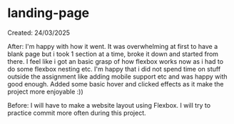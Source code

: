 # landing-page
Created: 24/03/2025

After:
I'm happy with how it went. It was overwhelming at first to have a blank page but i took 1 section at a time, broke it down and started from there. I feel like i got an basic grasp of how flexbox works now as i had to do some flexbox nesting etc. I'm happy that i did not spend time on stuff outside the assignment like adding mobile support etc and was happy with good enough. Added some basic hover and clicked effects as it make the project more enjoyable :))

Before:
I will have to make a website layout using Flexbox.
I will try to practice commit more often during this project.